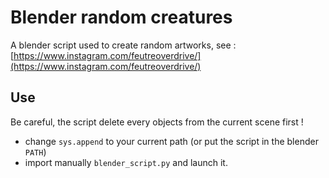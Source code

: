 # Blender random creatures

A blender script used to create random artworks,
see : [https://www.instagram.com/feutreoverdrive/](https://www.instagram.com/feutreoverdrive/)

## Use

Be careful, the script delete every objects from the current
scene first !

- change `sys.append` to your current path (or put the script in the blender `PATH`)
- import manually `blender_script.py` and launch it.

